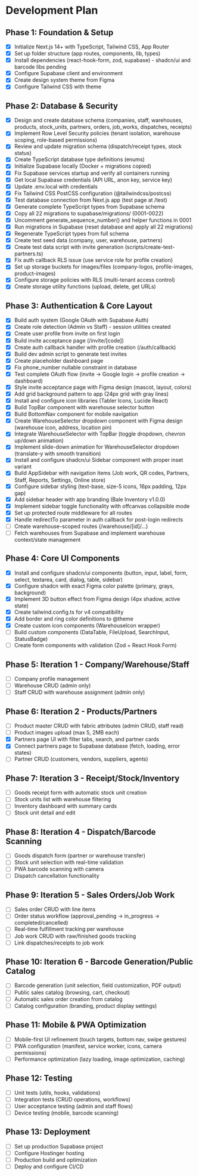 # Development Plan

## Phase 1: Foundation & Setup
- [x] Initialize Next.js 14+ with TypeScript, Tailwind CSS, App Router
- [x] Set up folder structure (app routes, components, lib, types)
- [x] Install dependencies (react-hook-form, zod, supabase) - shadcn/ui and barcode libs pending
- [x] Configure Supabase client and environment
- [x] Create design system theme from Figma
- [x] Configure Tailwind CSS with theme

## Phase 2: Database & Security
- [x] Design and create database schema (companies, staff, warehouses, products, stock_units, partners, orders, job_works, dispatches, receipts)
- [x] Implement Row Level Security policies (tenant isolation, warehouse scoping, role-based permissions)
- [x] Review and update migration schema (dispatch/receipt types, stock status)
- [x] Create TypeScript database type definitions (enums)
- [x] Initialize Supabase locally (Docker + migrations copied)
- [x] Fix Supabase services startup and verify all containers running
- [x] Get local Supabase credentials (API URL, anon key, service key)
- [x] Update .env.local with credentials
- [x] Fix Tailwind CSS PostCSS configuration (@tailwindcss/postcss)
- [x] Test database connection from Next.js app (test page at /test)
- [x] Generate complete TypeScript types from Supabase schema
- [x] Copy all 22 migrations to supabase/migrations/ (0001-0022)
- [x] Uncomment generate_sequence_number() and helper functions in 0001
- [x] Run migrations in Supabase (reset database and apply all 22 migrations)
- [x] Regenerate TypeScript types from full schema
- [x] Create test seed data (company, user, warehouse, partners)
- [x] Create test data script with invite generation (scripts/create-test-partners.ts)
- [x] Fix auth callback RLS issue (use service role for profile creation)
- [x] Set up storage buckets for images/files (company-logos, profile-images, product-images)
- [x] Configure storage policies with RLS (multi-tenant access control)
- [x] Create storage utility functions (upload, delete, get URLs)

## Phase 3: Authentication & Core Layout
- [x] Build auth system (Google OAuth with Supabase Auth)
- [x] Create role detection (Admin vs Staff) - session utilities created
- [x] Create user profile from invite on first login
- [x] Build invite acceptance page (/invite/[code])
- [x] Create auth callback handler with profile creation (/auth/callback)
- [x] Build dev admin script to generate test invites
- [x] Create placeholder dashboard page
- [x] Fix phone_number nullable constraint in database
- [x] Test complete OAuth flow (invite → Google login → profile creation → dashboard)
- [x] Style invite acceptance page with Figma design (mascot, layout, colors)
- [x] Add grid background pattern to app (24px grid with gray lines)
- [x] Install and configure icon libraries (Tabler Icons, Lucide React)
- [x] Build TopBar component with warehouse selector button
- [x] Build BottomNav component for mobile navigation
- [x] Create WarehouseSelector dropdown component with Figma design (warehouse icon, address, location pin)
- [x] Integrate WarehouseSelector with TopBar (toggle dropdown, chevron up/down animation)
- [x] Implement slide-down animation for WarehouseSelector dropdown (translate-y with smooth transition)
- [x] Install and configure shadcn/ui Sidebar component with proper inset variant
- [x] Build AppSidebar with navigation items (Job work, QR codes, Partners, Staff, Reports, Settings, Online store)
- [x] Configure sidebar styling (text-base, size-5 icons, 16px padding, 12px gap)
- [x] Add sidebar header with app branding (Bale Inventory v1.0.0)
- [x] Implement sidebar toggle functionality with offcanvas collapsible mode
- [x] Set up protected route middleware for all routes
- [x] Handle redirectTo parameter in auth callback for post-login redirects
- [ ] Create warehouse-scoped routes (/warehouse/[id]/...)
- [ ] Fetch warehouses from Supabase and implement warehouse context/state management

## Phase 4: Core UI Components
- [x] Install and configure shadcn/ui components (button, input, label, form, select, textarea, card, dialog, table, sidebar)
- [x] Configure shadcn with exact Figma color palette (primary, grays, background)
- [x] Implement 3D button effect from Figma design (4px shadow, active state)
- [x] Create tailwind.config.ts for v4 compatibility
- [x] Add border and ring color definitions to @theme
- [x] Create custom icon components (WarehouseIcon wrapper)
- [ ] Build custom components (DataTable, FileUpload, SearchInput, StatusBadge)
- [ ] Create form components with validation (Zod + React Hook Form)

## Phase 5: Iteration 1 - Company/Warehouse/Staff
- [ ] Company profile management
- [ ] Warehouse CRUD (admin only)
- [ ] Staff CRUD with warehouse assignment (admin only)

## Phase 6: Iteration 2 - Products/Partners
- [ ] Product master CRUD with fabric attributes (admin CRUD, staff read)
- [ ] Product images upload (max 5, 2MB each)
- [x] Partners page UI with filter tabs, search, and partner cards
- [x] Connect partners page to Supabase database (fetch, loading, error states)
- [ ] Partner CRUD (customers, vendors, suppliers, agents)

## Phase 7: Iteration 3 - Receipt/Stock/Inventory
- [ ] Goods receipt form with automatic stock unit creation
- [ ] Stock units list with warehouse filtering
- [ ] Inventory dashboard with summary cards
- [ ] Stock unit detail and edit

## Phase 8: Iteration 4 - Dispatch/Barcode Scanning
- [ ] Goods dispatch form (partner or warehouse transfer)
- [ ] Stock unit selection with real-time validation
- [ ] PWA barcode scanning with camera
- [ ] Dispatch cancellation functionality

## Phase 9: Iteration 5 - Sales Orders/Job Work
- [ ] Sales order CRUD with line items
- [ ] Order status workflow (approval_pending → in_progress → completed/cancelled)
- [ ] Real-time fulfillment tracking per warehouse
- [ ] Job work CRUD with raw/finished goods tracking
- [ ] Link dispatches/receipts to job work

## Phase 10: Iteration 6 - Barcode Generation/Public Catalog
- [ ] Barcode generation (unit selection, field customization, PDF output)
- [ ] Public sales catalog (browsing, cart, checkout)
- [ ] Automatic sales order creation from catalog
- [ ] Catalog configuration (branding, product display settings)

## Phase 11: Mobile & PWA Optimization
- [ ] Mobile-first UI refinement (touch targets, bottom nav, swipe gestures)
- [ ] PWA configuration (manifest, service worker, icons, camera permissions)
- [ ] Performance optimization (lazy loading, image optimization, caching)

## Phase 12: Testing
- [ ] Unit tests (utils, hooks, validations)
- [ ] Integration tests (CRUD operations, workflows)
- [ ] User acceptance testing (admin and staff flows)
- [ ] Device testing (mobile, barcode scanning)

## Phase 13: Deployment
- [ ] Set up production Supabase project
- [ ] Configure Hostinger hosting
- [ ] Production build and optimization
- [ ] Deploy and configure CI/CD
